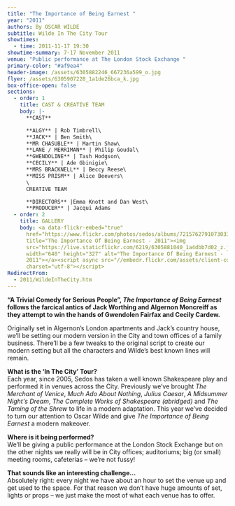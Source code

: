 ```yaml
---
title: "The Importance of Being Earnest "
year: "2011"
authors: By OSCAR WILDE
subtitle: Wilde In The City Tour
showtimes:
  - time: 2011-11-17 19:30
showtime-summary: 7-17 November 2011
venue: "Public performance at The London Stock Exchange "
primary-color: "#af9ea4"
header-image: /assets/6305882246_667236a599_o.jpg
flyer: /assets/6305907228_1a1de26bca_k.jpg
box-office-open: false
sections:
  - order: 1
    title: CAST & CREATIVE TEAM
    body: |-
      **CAST**

      **ALGY** | Rob Timbrell\
      **JACK** | Ben Smith\
      **MR CHASUBLE** | Martin Shaw\
      **LANE / MERRIMAN** | Philip Goudal\
      **GWENDOLINE** | Tash Hodgson\
      **CECILY** | Ade Gbinigie\
      **MRS BRACKNELL** | Beccy Reese\
      **MISS PRISM** | Alice Beevers\
      \
      CREATIVE TEAM

      **DIRECTORS** |Emma Knott and Dan West\
      **PRODUCER** | Jacqui Adams
  - order: 2
    title: GALLERY
    body: <a data-flickr-embed="true"
      href="https://www.flickr.com/photos/sedos/albums/72157627910730337"
      title="The Importance Of Being Earnest - 2011"><img
      src="https://live.staticflickr.com/6219/6305881040_1a4dbb7d02_z.jpg"
      width="640" height="327" alt="The Importance Of Being Earnest -
      2011"></a><script async src="//embedr.flickr.com/assets/client-code.js"
      charset="utf-8"></script>
RedirectFrom:
  - 2011/WildeInTheCity.htm
---
```

**“A Trivial Comedy for Serious People”, *The Importance of Being Earnest* follows the farcical antics of Jack Worthing and Algernon Moncreiff as they attempt to win the hands of Gwendolen Fairfax and Cecily Cardew.**

Originally set in Algernon’s London apartments and Jack’s country house, we’ll be setting our modern version in the City and town offices of a family business. There’ll be a few tweaks to the original script to create our modern setting but all the characters and Wilde’s best known lines will remain.

**What is the ‘In The City’ Tour?**\
Each year, since 2005, Sedos has taken a well known Shakespeare play and performed it in venues across the City. Previously we’ve brought *The Merchant of Venice*, *Much Ado About Nothing*, *Julius Caesar*, *A Midsummer Night's Dream*, *The Complete Works of Shakespeare (abridged)* and *The Taming of the Shrew* to life in a modern adaptation. This year we’ve decided to turn our attention to Oscar Wilde and give *The Importance of Being Earnest* a modern makeover.

**Where is it being performed?**\
We’ll be giving a public performance at the London Stock Exchange but on the other nights we really will be in City offices; auditoriums; big (or small) meeting rooms, cafeterias – we’re not fussy!

**That sounds like an interesting challenge…**\
Absolutely right: every night we have about an hour to set the venue up and get used to the space. For that reason we don’t have huge amounts of set, lights or props – we just make the most of what each venue has to offer.